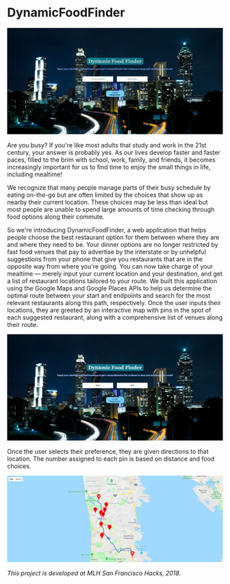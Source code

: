 # DynamicFoodFinder
  
 
![alt text](https://github.com/julialong/DynamicFoodFinder/blob/master/img/screenshots/welcome.png)

Are you busy? If you're like most adults that study and work in the 21st century, your answer is probably yes. As our lives develop faster and faster paces, filled to the brim with school, work, family, and friends, it becomes increasingly important for us to find time to enjoy the small things in life, including mealtime!

We recognize that many people manage parts of their busy schedule by eating on-the-go but are often limited by the choices that show up as nearby their current location. These choices may be less than ideal but most people are unable to spend large amounts of time checking through food options along their commute.

So we're introducing DynamicFoodFinder, a web application that helps people choose the best restaurant option for them between where they are and where they need to be. Your dinner options are no longer restricted by fast food venues that pay to advertise by the interstate or by unhelpful suggestions from your phone that give you restaurants that are in the opposite way from where you're going. You can now take charge of your mealtime — merely input your current location and your destination, and get a list of restaurant locations tailored to your route. We built this application using the Google Maps and Google Places APIs to help us determine the optimal route between your start and endpoints and search for the most relevant restaurants along this path, respectively. Once the user inputs their locations, they are greeted by an interactive map with pins in the spot of each suggested restaurant, along with a comprehensive list of venues along their route.
 
 ![alt text](https://github.com/julialong/DynamicFoodFinder/blob/master/img/screenshots/inputs.png)
 
Once the user selects their preference, they are given directions to that location. The number assigned to each pin is based on distance and food choices.

![alt text](https://github.com/julialong/DynamicFoodFinder/blob/master/img/screenshots/gmapsResult.png)

*This project is developed at MLH San Francisco Hacks, 2018.*
